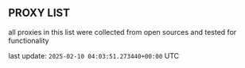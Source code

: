 ## PROXY LIST

all proxies in this list were collected from open sources and tested for functionality

last update: `2025-02-10 04:03:51.273440+00:00` UTC